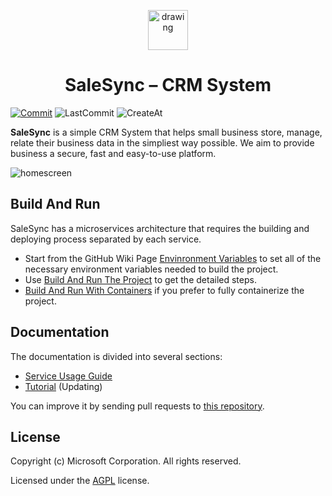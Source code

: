 <p align="center"><img src="https://github.com/salesync-org/salesync/assets/106808117/f2dda484-5e8f-43ae-ada5-7f5f163c18fd" alt="drawing" width="64"/></p>

<h1 align="center">SaleSync – CRM System</h1>

[![Commit](https://img.shields.io/github/commit-activity/t/salesync-org/salesync)](https://github.com/salesync-org/salesync/issues?utf8=✓&q=is%3Aissue)
![LastCommit](https://img.shields.io/github/last-commit/salesync-org/salesync)
![CreateAt](https://img.shields.io/github/created-at/salesync-org/salesync)

**SaleSync** is a simple CRM System that helps small business store, manage, relate their business data in the simpliest way possible. We aim to provide business a secure, fast and easy-to-use platform.

![homescreen](https://github.com/salesync-org/salesync/assets/106808117/034c7920-2a83-4df0-abea-0a6b26d86b19)



## Build And Run

SaleSync has a microservices architecture that requires the building and deploying process separated by each service.

- Start from the GitHub Wiki Page [Envinronment Variables](https://github.com/salesync-org/salesync/wiki/Envinronment-Variables) to set all of the necessary environment variables needed to build the project.
- Use [Build And Run The Project](https://github.com/salesync-org/salesync/wiki/Build-And-Run-The-Project) to get the detailed steps.
- [Build And Run With Containers](https://github.com/salesync-org/salesync/wiki/Build-And-Run-With-Containers) if you prefer to fully containerize the project.

## Documentation

The documentation is divided into several sections:

- [Service Usage Guide](https://github.com/salesync-org/salesync/wiki/Service-Usage-Guide)
- [Tutorial](#) (Updating)

You can improve it by sending pull requests to [this repository](https://github.com/salesync-org/salesync).

## License

Copyright (c) Microsoft Corporation. All rights reserved.

Licensed under the [AGPL](LICENSE) license.
